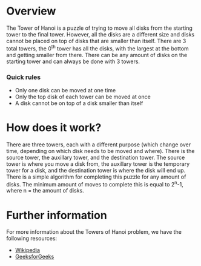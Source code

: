# Overview

The Tower of Hanoi is a puzzle of trying to move all disks from the starting tower to the final tower. However, all the disks are a different size and disks cannot be placed on top of disks that are smaller than itself. There are 3 total towers, the 0<sup>th</sup> tower has all the disks, with the largest at the bottom and getting smaller from there. There can be any amount of disks on the starting tower and can always be done with 3 towers. 

### Quick rules
* Only one disk can be moved at one time
* Only the top disk of each tower can be moved at once
* A disk cannot be on top of a disk smaller than itself

# How does it work?

There are three towers, each with a different purpose (which change over time, depending on which disk needs to be moved and where). There is the source tower, the auxillary tower, and the destination tower. The source tower is where you move a disk from, the auxillary tower is the temporary tower for a disk, and the destination tower is where the disk will end up. There is a simple algorithm for completing this puzzle for any amount of disks. The minimum amount of moves to complete this is equal to 2<sup>n</sup>-1, where n = the amount of disks. 

# Further information

For more information about the Towers of Hanoi problem, we have the following resources:
- [Wikipedia](https://en.wikipedia.org/wiki/Tower_of_Hanoi)
- [GeeksforGeeks](https://www.geeksforgeeks.org/c-program-for-tower-of-hanoi/)